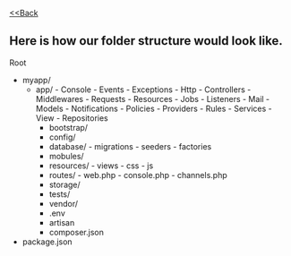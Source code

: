 [<<Back](../README.md)


## Here is how our folder structure would look like.

Root
- myapp/
  - app/
        - Console
        - Events
        - Exceptions
        - Http
              - Controllers
              - Middlewares
              - Requests
              - Resources
        - Jobs
        - Listeners
        - Mail
        - Models
        - Notifications
        - Policies
        - Providers
        - Rules
        - Services
        - View
        - Repositories
    - bootstrap/
    - config/
    - database/
          - migrations
          - seeders
          - factories
    - mobules/
    - resources/
          - views
          - css
          - js
    - routes/
          - web.php
          - console.php
          - channels.php
    - storage/
    - tests/
    - vendor/
    - .env
    - artisan
    - composer.json
- package.json